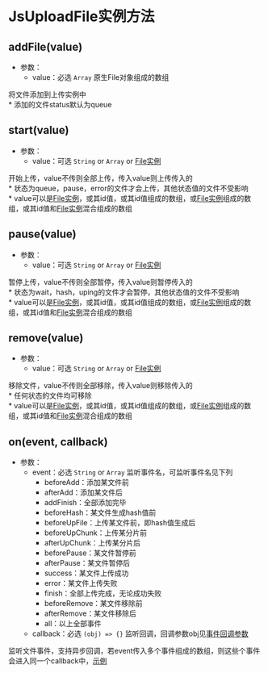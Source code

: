 # JsUploadFile实例方法

## addFile(value)

+ 参数：
  + value：必选 `Array` 原生File对象组成的数组

将文件添加到上传实例中<br>* 添加的文件status默认为queue

## start(value)

+ 参数：
  + value：可选 `String` or `Array` or [File实例](/v2/usage/file-attr.md)

开始上传，value不传则全部上传，传入value则上传传入的
<br>* 状态为queue，pause，error的文件才会上传，其他状态值的文件不受影响
<br>* value可以是[File实例](/v2/usage/file-attr.md)，或其id值，或其id值组成的数组，或[File实例](/v2/usage/file-attr.md)组成的数组，或其id值和[File实例](/v2/usage/file-attr.md)混合组成的数组

## pause(value)

+ 参数：
  + value：可选 `String` or `Array` or [File实例](/v2/usage/file-attr.md)

暂停上传，value不传则全部暂停，传入value则暂停传入的
<br>* 状态为wait，hash，uping的文件才会暂停，其他状态值的文件不受影响
<br>* value可以是[File实例](/v2/usage/file-attr.md)，或其id值，或其id值组成的数组，或[File实例](/v2/usage/file-attr.md)组成的数组，或其id值和[File实例](/v2/usage/file-attr.md)混合组成的数组

## remove(value)

+ 参数：
  + value：可选 `String` or `Array` or [File实例](/v2/usage/file-attr.md)

移除文件，value不传则全部移除，传入value则移除传入的
<br>* 任何状态的文件均可移除
<br>* value可以是[File实例](/v2/usage/file-attr.md)，或其id值，或其id值组成的数组，或[File实例](/v2/usage/file-attr.md)组成的数组，或其id值和[File实例](/v2/usage/file-attr.md)混合组成的数组

## on(event, callback)

+ 参数：
  + event：必选 `String` or `Array` 监听事件名，可监听事件名见下列
    + beforeAdd：添加某文件前
    + afterAdd：添加某文件后
    + addFinish：全部添加完毕
    + beforeHash：某文件生成hash值前
    + beforeUpFile：上传某文件前，即hash值生成后
    + beforeUpChunk：上传某分片前
    + afterUpChunk：上传某分片后
    + beforePause：某文件暂停前
    + afterPause：某文件暂停后
    + success：某文件上传成功
    + error：某文件上传失败
    + finish：全部上传完成，无论成功失败
    + beforeRemove：某文件移除前
    + afterRemove：某文件移除后
    + all：以上全部事件
  + callback：必选 `(obj) => {}` 监听回调，回调参数obj见[事件回调参数](/v2/usage/cb-params.md)

监听文件事件，支持异步回调，若event传入多个事件组成的数组，则这些个事件会进入同一个callback中，[示例](/v2/example/eg-onevent.md)
